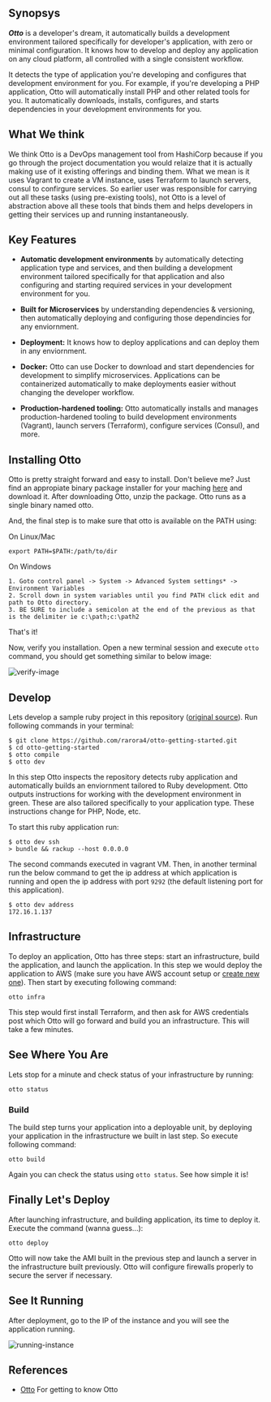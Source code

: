 ## Synopsys

**_Otto_** is a developer's dream, it automatically builds a development environment tailored specifically for developer's application, with zero or minimal configuration. It knows how to develop and deploy any application on any cloud platform, all controlled with a single consistent workflow.

It detects the type of application you're developing and configures that development environment for you. For example, if you're developing a PHP application, Otto will automatically install PHP and other related tools for you. It automatically downloads, installs, configures, and starts dependencies in your development environments for you.

## What We think

We think Otto is a DevOps management tool from HashiCorp because if you go through the project documentation you would relaize that it is actually making use of it existing offerings and binding them. What we mean is it uses Vagrant to create a VM instance, uses Terraform to launch servers, consul to confirgure services. So earlier user was responsible for carrying out all these tasks (using pre-existing tools), not Otto is a level of abstraction above all these tools that binds them and helps developers in getting their services up and running instantaneously.

## Key Features
* **Automatic development environments** by automatically detecting application type and services, and then building a development environment tailored specifically for that application and also configuring and starting required services in your development environment for you.

* **Built for Microservices** by understanding dependencies & versioning, then automatically deploying and configuring those dependincies for any enviornment.

* **Deployment:** It knows how to deploy applications and can deploy them in any enviornment.

* **Docker:** Otto can use Docker to download and start dependencies for development to simplify microservices. Applications can be containerized automatically to make deployments easier without changing the developer workflow.

* **Production-hardened tooling:** Otto automatically installs and manages production-hardened tooling to build development environments (Vagrant), launch servers (Terraform), configure services (Consul), and more.

## Installing Otto
Otto is pretty straight forward and easy to install. Don't believe me? Just find an appropiate binary package installer for your maching [here](https://ottoproject.io/downloads.html) and download it. After downloading Otto, unzip the package. Otto runs as a single binary named otto.

And, the final step is to make sure that otto is available on the PATH using:

On Linux/Mac
```
export PATH=$PATH:/path/to/dir
```

On Windows
```
1. Goto control panel -> System -> Advanced System settings* -> Environment Variables 
2. Scroll down in system variables until you find PATH click edit and path to Otto directory. 
3. BE SURE to include a semicolon at the end of the previous as that is the delimiter ie c:\path;c:\path2
```
That's it!

Now, verify you installation. Open a new terminal session and execute ```otto``` command, you should get something similar to below image:

![verify-image](https://github.com/rarora4/otto-getting-started/tree/master/images/image1.png)

## Develop

Lets develop a sample ruby project in this repository ([original source](https://github.com/hashicorp/otto-getting-started)). Run following commands in your terminal:

```
$ git clone https://github.com/rarora4/otto-getting-started.git
$ cd otto-getting-started
$ otto compile
$ otto dev
```

In this step Otto inspects the repository detects ruby application and automatically builds an enviornment tailored to Ruby development. Otto outputs instructions for working with the development environment in green. These are also tailored specifically to your application type. These instructions change for PHP, Node, etc.

To start this ruby application run: 

```
$ otto dev ssh
> bundle && rackup --host 0.0.0.0 
```

The second commands executed in vagrant VM. Then, in another terminal run the below command to get the ip address at which application is running and open the ip address with port ```9292```  (the default listening port for this application).

```
$ otto dev address
172.16.1.137
```

## Infrastructure

To deploy an application, Otto has three steps: start an infrastructure, build the application, and launch the application. In this step we would deploy the application to AWS (make sure you have AWS account setup or [create new one](http://aws.amazon.com/free/)). Then start by executing following command:

```
otto infra
```

This step would first install Terraform, and then ask for AWS credentials post which Otto will go forward and build you an infrastructure. This will take a few minutes. 

## See Where You Are

Lets stop for a minute and check status of your infrastructure by running:

```
otto status
```

### Build

The build step turns your application into a deployable unit, by deploying your application in the infrastructure we built in last step. So execute following command:

```
otto build
```

Again you can check the status using ```otto status```. See how simple it is!

## Finally Let's Deploy

After launching infrastructure, and building application, its time to deploy it. Execute the command (wanna guess...):

```
otto deploy
```

Otto will now take the AMI built in the previous step and launch a server in the infrastructure built previously. Otto will configure firewalls properly to secure the server if necessary.

## See It Running
After deployment, go to the IP of the instance and you will see the application running.

![running-instance](https://github.com/rarora4/otto-getting-started/tree/master/images/image2.png)

## References

 * [Otto](https://ottoproject.io/docs/index.html) For getting to know Otto


